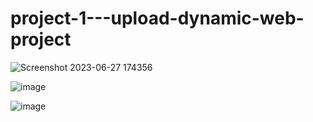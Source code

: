 # project-1---upload-dynamic-web-project


![Screenshot 2023-06-27 174356](https://github.com/iotbands1train/project-1---upload-dynamic-web-project/assets/137959267/9c29808f-36c1-4d4d-b138-d5c1de186eb5)

![image](https://github.com/iotbands1train/project-1---upload-dynamic-web-project/assets/137959267/b1a6f6b8-1f4a-4de7-afb2-cf79da78e74a)


![image](https://github.com/iotbands1train/project-1---upload-dynamic-web-project/assets/137959267/faa62071-5542-475e-b163-8410bede8aa3)




